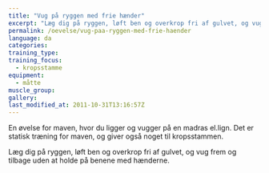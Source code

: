 ```yaml
---
title: "Vug på ryggen med frie hænder"
excerpt: "Læg dig på ryggen, løft ben og overkrop fri af gulvet, og vug frem og tilbage uden at holde på benene med hænderne. Du kan også starte med at have benene på knæene."
permalink: /oevelse/vug-paa-ryggen-med-frie-haender
language: da
categories:
training_type: 
training_focus: 
  - kropsstamme
equipment:
  - måtte
muscle_group:
gallery:
last_modified_at: 2011-10-31T13:16:57Z
---
```


En øvelse for maven, hvor du ligger og vugger på en madras el.lign. Det er statisk træning for maven, og giver også noget til kropsstammen.

Læg dig på ryggen, løft ben og overkrop fri af gulvet, og vug frem og tilbage uden at holde på benene med hænderne.
